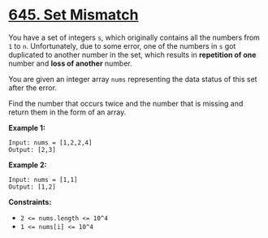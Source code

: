 # [645. Set Mismatch](https://leetcode.com/problems/set-mismatch/description/?envType=daily-question&envId=2024-01-22)

You have a set of integers `s`, which originally contains all the numbers from `1` to `n`. Unfortunately, due to some error, one of the numbers in `s` got duplicated to another number in the set, which results in **repetition of one**  number and **loss of another**  number.

You are given an integer array `nums` representing the data status of this set after the error.

Find the number that occurs twice and the number that is missing and return them in the form of an array.

**Example 1:** 

```
Input: nums = [1,2,2,4]
Output: [2,3]
```

**Example 2:** 

```
Input: nums = [1,1]
Output: [1,2]
```

**Constraints:** 

- `2 <= nums.length <= 10^4`
- `1 <= nums[i] <= 10^4`
